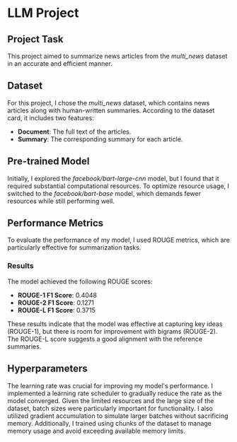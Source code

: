 # LLM Project

## Project Task
This project aimed to summarize news articles from the *multi_news* dataset in an accurate and efficient manner.

## Dataset
For this project, I chose the *multi_news* dataset, which contains news articles along with human-written summaries. According to the dataset card, it includes two features: 
- **Document**: The full text of the articles.
- **Summary**: The corresponding summary for each article.

## Pre-trained Model
Initially, I explored the *facebook/bart-large-cnn* model, but I found that it required substantial computational resources. To optimize resource usage, I switched to the *facebook/bart-base* model, which demands fewer resources while still performing well.

## Performance Metrics
To evaluate the performance of my model, I used ROUGE metrics, which are particularly effective for summarization tasks.

### Results
The model achieved the following ROUGE scores:
- **ROUGE-1 F1 Score**: 0.4048
- **ROUGE-2 F1 Score**: 0.1271
- **ROUGE-L F1 Score**: 0.3715

These results indicate that the model was effective at capturing key ideas (ROUGE-1), but there is room for improvement with bigrams (ROUGE-2). The ROUGE-L score suggests a good alignment with the reference summaries.

## Hyperparameters
The learning rate was crucial for improving my model's performance. I implemented a learning rate scheduler to gradually reduce the rate as the model converged. Given the limited resources and the large size of the dataset, batch sizes were particularly important for functionality. I also utilized gradient accumulation to simulate larger batches without sacrificing memory. Additionally, I trained using chunks of the dataset to manage memory usage and avoid exceeding available memory limits.
